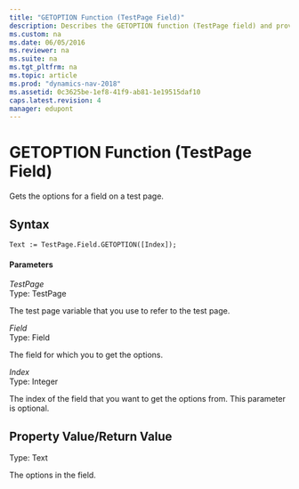 ```yaml
---
title: "GETOPTION Function (TestPage Field)"
description: Describes the GETOPTION function (TestPage field) and provides syntax, parameters, and a return value.
ms.custom: na
ms.date: 06/05/2016
ms.reviewer: na
ms.suite: na
ms.tgt_pltfrm: na
ms.topic: article
ms.prod: "dynamics-nav-2018"
ms.assetid: 0c3625be-1ef8-41f9-ab81-1e19515daf10
caps.latest.revision: 4
manager: edupont
---
```

# GETOPTION Function (TestPage Field)
Gets the options for a field on a test page.  
  
## Syntax  
  
```  
Text := TestPage.Field.GETOPTION([Index]);  
```  
  
#### Parameters  
 *TestPage*  
 Type: TestPage  
  
 The test page variable that you use to refer to the test page.  
  
 *Field*  
 Type: Field  
  
 The field for which you to get the options.  
  
 *Index*  
 Type: Integer  
  
 The index of the field that you want to get the options from. This parameter is optional.  
  
## Property Value/Return Value  
 Type: Text  
  
 The options in the field.